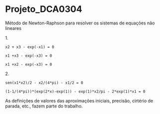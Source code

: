 # Projeto_DCA0304

Método de Newton-Raphson para resolver os sistemas de equações não lineares

<p>1.</p>

    x2 + x3 - exp(-x1) = 0
    
    x1 +x3 - exp(-x3) = 0
    
    x1 +x2 - exp(-x3) = 0
    

<p>2.</p>

    sen(x1*x2)/2 - x2/(4*pi) - x1/2 = 0
    
    (1-1/(4*pi))*(exp(2*x)-exp(1)) - exp(1)*x2/pi - 2*exp(1)*x1 = 0
    
As definições de valores das aproximações iniciais, precisão, cirtério de parada, etc., fazem parte do trabalho.
